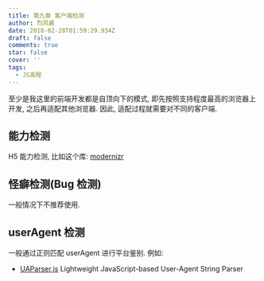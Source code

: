 ```yaml
---
title: 第九章 客户端检测
author: 烈风裘
date: 2018-02-28T01:59:29.934Z
draft: false
comments: true
star: false
cover: ''
tags: 
  - JS高程
---
```


至少是我这里的前端开发都是自顶向下的模式, 即先按照支持程度最高的浏览器上开发, 之后再适配其他浏览器. 因此, 适配过程就需要对不同的客户端.

## 能力检测

H5 能力检测, 比如这个库: [modernizr](https://modernizr.com/)

## 怪癖检测(Bug 检测)

一般情况下不推荐使用.

## userAgent 检测

一般通过正则匹配 userAgent 进行平台鉴别. 例如:

* [UAParser.js](https://faisalman.github.io/ua-parser-js/) Lightweight JavaScript-based User-Agent String Parser
